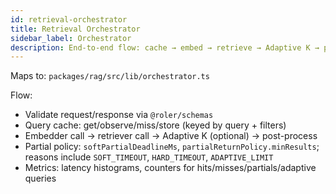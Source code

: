 ```yaml
---
id: retrieval-orchestrator
title: Retrieval Orchestrator
sidebar_label: Orchestrator
description: End-to-end flow: cache → embed → retrieve → Adaptive K → post-process → metrics
---
```


Maps to: `packages/rag/src/lib/orchestrator.ts`

Flow:

- Validate request/response via `@roler/schemas`
- Query cache: get/observe/miss/store (keyed by query + filters)
- Embedder call → retriever call → Adaptive K (optional) → post-process
- Partial policy: `softPartialDeadlineMs`, `partialReturnPolicy.minResults`; reasons include `SOFT_TIMEOUT`, `HARD_TIMEOUT`, `ADAPTIVE_LIMIT`
- Metrics: latency histograms, counters for hits/misses/partials/adaptive queries
